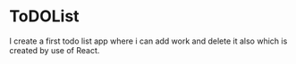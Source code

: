 # ToDOList
I create a first todo list app where i can add work and delete it also which is created by use of React.
